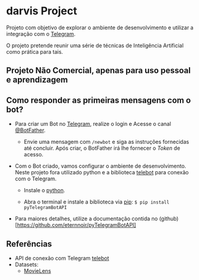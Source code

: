 # darvis Project

Projeto com objetivo de explorar o ambiente de desenvolvimento e utilizar a integração com o [Telegram](https://web.telegram.org/).

O projeto pretende reunir uma série de técnicas de Inteligência Artificial como prática para tais.


## Projeto Não Comercial, apenas para uso pessoal e aprendizagem


## Como responder as primeiras mensagens com o bot?

* Para criar um Bot no [Telegram](https://web.telegram.org/#/login), realize o login e Acesse o canal [@BotFather](https://telegram.me/botfather).
	- Envie uma mensagem com ```/newbot``` e siga as instruções fornecidas até concluir. Após criar, o BotFather irá lhe fornecer o *Token* de acesso.

* Com o Bot criado, vamos configurar o ambiente de desenvolvimento. Neste projeto fora utilizado python e a biblioteca [telebot](https://github.com/eternnoir/pyTelegramBotAPI) para conexão com o Telegram.
	
	- Instale o [python](https://www.python.org/downloads/).	

	- Abra o terminal e instale a biblioteca via [pip](https://pypi.org/project/pip/):
		```$ pip install pyTelegramBotAPI```


* Para maiores detalhes, utilize a documentação contida no (github)[https://github.com/eternnoir/pyTelegramBotAPI]


## Referências


* API de conexão com Telegram [telebot](https://github.com/eternnoir/pyTelegramBotAPI)
* Datasets:
	- [MovieLens](https://grouplens.org/datasets/movielens/)

	